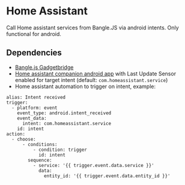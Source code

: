 # Home Assistant
Call Home assistant services from Bangle.JS via android intents. Only functional for android.

## Dependencies 
- [Bangle.js Gadgetbridge](https://www.espruino.com/Gadgetbridge) 
- [Home assistant companion android app](https://companion.home-assistant.io/) with Last Update Sensor enabled for target intent (default: `com.homeassistant.service`)
- Home assistant automation to trigger on intent, example:
```
alias: Intent received
trigger:
  - platform: event
    event_type: android.intent_received
    event_data:
      intent: com.homeassistant.service
    id: intent
action:
  - choose:
      - conditions:
          - condition: trigger
            id: intent
        sequence:
          - service: '{{ trigger.event.data.service }}'
            data:
              entity_id: '{{ trigger.event.data.entity_id }}'
```